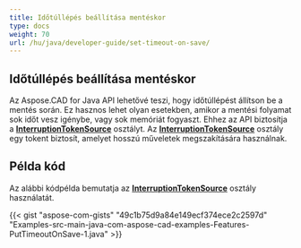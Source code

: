 ```yaml
---
title: Időtúllépés beállítása mentéskor
type: docs
weight: 70
url: /hu/java/developer-guide/set-timeout-on-save/
---
```


## **Időtúllépés beállítása mentéskor**

Az Aspose.CAD for Java API lehetővé teszi, hogy időtúllépést állítson be a mentés során. Ez hasznos lehet olyan esetekben, amikor a mentési folyamat sok időt vesz igénybe, vagy sok memóriát fogyaszt. Ehhez az API biztosítja a [**InterruptionTokenSource**](https://reference.aspose.com/cad/java/com.aspose.cad/InterruptionTokenSource) osztályt. Az [**InterruptionTokenSource**](https://reference.aspose.com/cad/java/com.aspose.cad/InterruptionTokenSource) osztály egy tokent biztosít, amelyet hosszú műveletek megszakítására használnak.

## Példa kód

Az alábbi kódpélda bemutatja az [**InterruptionTokenSource**](https://reference.aspose.com/cad/java/com.aspose.cad/InterruptionTokenSource) osztály használatát.

{{< gist "aspose-com-gists" "49c1b75d9a84e149ecf374ece2c2597d" "Examples-src-main-java-com-aspose-cad-examples-Features-PutTimeoutOnSave-1.java" >}}
